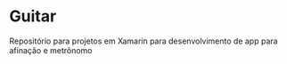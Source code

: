 # Guitar
Repositório para projetos em Xamarin para desenvolvimento de app para afinação e metrônomo
